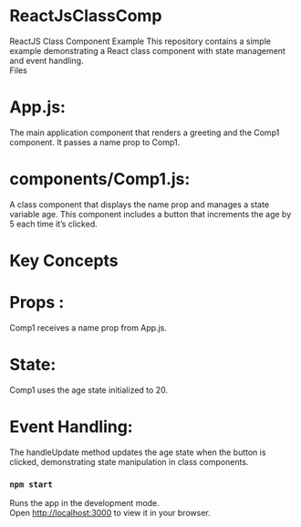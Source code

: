 # ReactJsClassComp
ReactJS Class Component Example 
This repository contains a simple example demonstrating a React class component with state management and event handling.  
Files  


# App.js: 
The main application component that renders a greeting and the Comp1 component. It passes a name prop to Comp1. 

# components/Comp1.js: 
A class component that displays the name prop and manages a state variable age. This component includes a button that increments the age by 5 each time it’s clicked. 
# Key Concepts  

# Props : 
Comp1 receives a name prop from App.js. 
# State: 
Comp1 uses the age state initialized to 20. 
# Event Handling:
The handleUpdate method updates the age state when the button is clicked, demonstrating state manipulation in class components.


### `npm start`

Runs the app in the development mode.\
Open [http://localhost:3000](http://localhost:3000) to view it in your browser.
